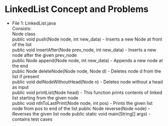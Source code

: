 # LinkedList Concept and Problems


- File 1: LinkedList.java    
	Consists:   
		Node class   
		public void push(Node node, int new_data) - Inserts a new Node at front of the list   
		public void insertAfter(Node prev_node, int new_data) - Inserts a new node after the given prev_node   
		public Node append(Node node, int new_data) - Appends a new node at the end   
		public Node deleteNode(Node node, Node d) - Deletes node d from the list if present   
		public void delNodeWithoutHead(Node n) - Deletes node without a head as input   
		public void printList(Node head) - This function prints contents of linked list starting from the given node    
		public void nthToLastPrint(Node node, int pos) - Prints the given list node from pos to end of the list
		public Node reverse(Node node) - Reverses the given list node
		public static void main(String[] args) - contains test cases
